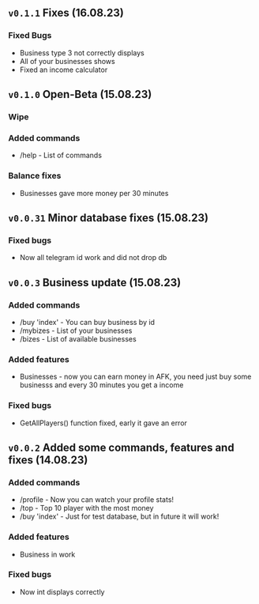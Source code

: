 ## `v0.1.1` Fixes (16.08.23)

### Fixed Bugs

- Business type 3 not correctly displays
- All of your businesses shows
- Fixed an income calculator

## `v0.1.0` Open-Beta (15.08.23)

### Wipe

### Added commands

- /help - List of commands

### Balance fixes

- Businesses gave more money per 30 minutes

## `v0.0.31` Minor database fixes (15.08.23)

### Fixed bugs

- Now all telegram id work and did not drop db

## `v0.0.3` Business update (15.08.23)

### Added commands

- /buy 'index' - You can buy business by id
- /mybizes - List of your businesses
- /bizes - List of available businesses

### Added features

- Businesses - now you can earn money in AFK, you need just buy some businesss and every 30 minutes you get a income

### Fixed bugs

- GetAllPlayers() function fixed, early it gave an error

## `v0.0.2` Added some commands, features and fixes (14.08.23)

### Added commands

- /profile - Now you can watch your profile stats!
- /top - Top 10 player with the most money
- /buy 'index' - Just for test database, but in future it will work!

### Added features

- Business in work

### Fixed bugs

- Now int displays correctly
